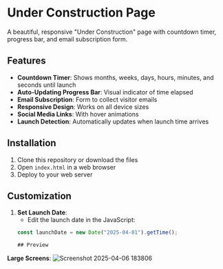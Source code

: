 # Under Construction Page

A beautiful, responsive "Under Construction" page with countdown timer, progress bar, and email subscription form.

## Features

- **Countdown Timer**: Shows months, weeks, days, hours, minutes, and seconds until launch
- **Auto-Updating Progress Bar**: Visual indicator of time elapsed
- **Email Subscription**: Form to collect visitor emails
- **Responsive Design**: Works on all device sizes
- **Social Media Links**: With hover animations
- **Launch Detection**: Automatically updates when launch time arrives

## Installation

1. Clone this repository or download the files
2. Open `index.html` in a web browser
3. Deploy to your web server

## Customization

1. **Set Launch Date**: 
   - Edit the launch date in the JavaScript:
   ```javascript
   const launchDate = new Date("2025-04-01").getTime();

   ## Preview

 **Large Screens**:
 ![Screenshot 2025-04-06 183806](https://github.com/user-attachments/assets/4bb6f938-b682-4e62-83ca-1390ee46aaf9)



   

